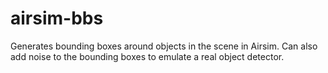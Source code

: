 # airsim-bbs
Generates bounding boxes around objects in the scene in Airsim. Can also add noise to the bounding boxes to emulate a real object detector.

